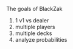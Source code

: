 The goals of BlackZak

1) 1 v1 vs dealer
2) multiple players
3) multiple decks
4) analyze probabilities
